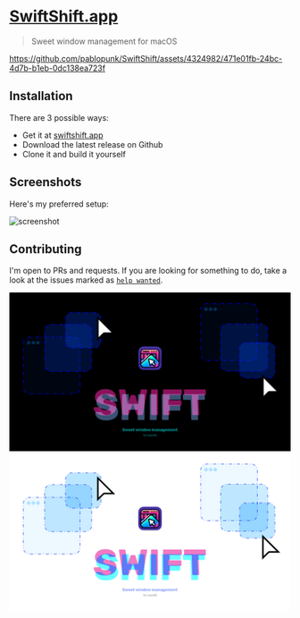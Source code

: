 # [SwiftShift.app](https://swiftshift.app)

> Sweet window management for macOS

https://github.com/pablopunk/SwiftShift/assets/4324982/471e01fb-24bc-4d7b-b1eb-0dc138ea723f

## Installation

There are 3 possible ways:

* Get it at [swiftshift.app](https://swiftshift.app)
* Download the latest release on Github
* Clone it and build it yourself

## Screenshots

Here's my preferred setup:

![screenshot](https://github.com/pablopunk/SwiftShift/assets/4324982/d1fd407c-c52b-4cc6-8ac5-6f38227e0920)

## Contributing

I'm open to PRs and requests. If you are looking for something to do, take a look at the issues marked as [`help wanted`](https://github.com/pablopunk/SwiftShift/issues?q=is:issue+is:open+label:%22help+wanted%22).

![header](https://github.com/pablopunk/swiftshift.app/blob/main/public/header-dark-extended.png?raw=true#gh-dark-mode-only)
![header](https://github.com/pablopunk/swiftshift.app/blob/main/public/header-light-extended.png?raw=true#gh-light-mode-only)
